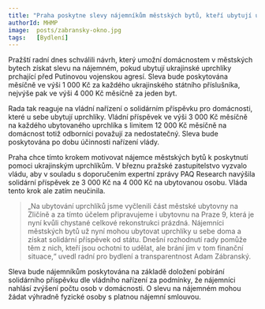 ```yaml
---
title: "Praha poskytne slevy nájemníkům městských bytů, kteří ubytují ukrajinské uprchlíkyů korun"
authorId: MHMP
image: 	posts/zabransky-okno.jpg
tags:   [Bydlení]
---
```


Pražští radní dnes schválili návrh, který umožní domácnostem v městských bytech získat slevu na nájemném, pokud ubytují ukrajinské uprchlíky prchající před Putinovou vojenskou agresí. Sleva bude poskytována měsíčně ve výši 1 000 Kč za každého ukrajinského státního příslušníka, nejvýše pak ve výši 4 000 Kč měsíčně za jeden byt.

Rada tak reaguje na vládní nařízení o solidárním příspěvku pro domácnosti, které u sebe ubytují uprchlíky. Vládní příspěvek ve výši 3 000 Kč měsíčně na každého ubytovaného uprchlíka s limitem 12 000 Kč měsíčně na domácnost totiž odborníci považují za nedostatečný. Sleva bude poskytována po dobu účinnosti nařízení vlády.

Praha chce tímto krokem motivovat nájemce městských bytů k poskytnutí pomoci ukrajinským uprchlíkům. V březnu pražské zastupitelstvo vyzvalo vládu, aby v souladu s doporučením expertní zprávy PAQ Research navýšila solidární příspěvek ze 3 000 Kč na 4 000 Kč na ubytovanou osobu. Vláda tento krok ale zatím neučinila.

> „Na ubytování uprchlíků jsme vyčlenili část městské ubytovny na Zličíně a za tímto účelem připravujeme i ubytovnu na Praze 9, která je nyní kvůli chystané celkové rekonstrukci prázdná. Nájemníci městských bytů už nyní mohou ubytovat uprchlíky u sebe doma a získat solidární příspěvek od státu. Dnešní rozhodnutí rady pomůže těm z nich, kteří jsou ochotni to udělat, ale brání jim v tom finanční situace,“ uvedl radní pro bydlení a transparentnost Adam Zábranský.

Sleva bude nájemníkům poskytována na základě doložení pobírání solidárního příspěvku dle vládního nařízení za podmínky, že nájemníci nahlásí zvýšení počtu osob v domácnosti. O slevu na nájemném mohou žádat výhradně fyzické osoby s platnou nájemní smlouvou.
